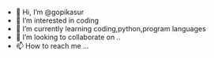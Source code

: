 - 👋 Hi, I’m @gopikasur
- 👀 I’m interested in coding
- 🌱 I’m currently learning coding,python,program languages
- 💞️ I’m looking to collaborate on ..
- 📫 How to reach me ...

<!---
gopikasur/gopikasur is a ✨ special ✨ repository because its `README.md` (this file) appears on your GitHub profile.
You can click the Preview link to take a look at your changes.
--->
